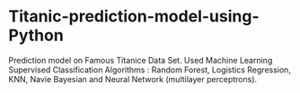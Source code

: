 # Titanic-prediction-model-using-Python
Prediction model on Famous Titanice Data Set. Used Machine Learning Supervised Classification Algorithms : Random Forest, Logistics Regression, KNN, Navie Bayesian and Neural Network (multilayer perceptrons).  

